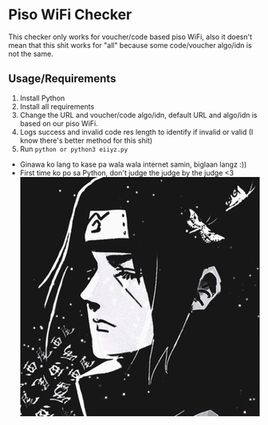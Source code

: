 # Piso WiFi Checker
This checker only works for voucher/code based piso WiFi, also it doesn't mean that this shit works for "all" because some code/voucher algo/idn is not the same.

## Usage/Requirements
1. Install Python
2. Install all requirements
3. Change the URL and voucher/code algo/idn, default URL and algo/idn is based on our piso WiFi.
4. Logs success and invalid code res length to identify if invalid or valid (I know there's better method for this shit)
5. Run `python or python3 eiiyz.py`

- Ginawa ko lang to kase pa wala wala internet samin, biglaan langz :))
- First time ko po sa Python, don't judge the judge by the judge <3
![eut](https://github.com/eiiyz/peso-wifi/blob/main/unnamed.jpg)
